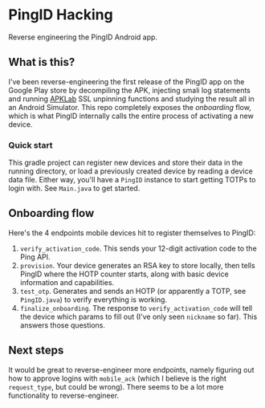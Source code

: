 # PingID Hacking

Reverse engineering the PingID Android app.

## What is this?

I've been reverse-engineering the first release of the PingID app on the Google Play store by decompiling the APK, injecting smali log statements and running [APKLab](https://github.com/APKLab/APKLab) SSL unpinning functions and studying the result all in an Android Simulator.
This repo completely exposes the *onboarding* flow, which is what PingID internally calls the entire process of activating a new device.

### Quick start

This gradle project can register new devices and store their data in the running directory, or load a previously created device by reading a device data file. Either way, you'll have a `PingID` instance to start getting TOTPs to login with. See `Main.java` to get started.

## Onboarding flow

Here's the 4 endpoints mobile devices hit to register themselves to PingID:

1. `verify_activation_code`. This sends your 12-digit activation code to the Ping API.
2. `provision`. Your device generates an RSA key to store locally, then tells PingID where the HOTP counter starts, along with basic device information and capabilities.
3. `test_otp`. Generates and sends an HOTP (or apparently a TOTP, see `PingID.java`) to verify everything is working.
4. `finalize_onboarding`. The response to `verify_activation_code` will tell the device which params to fill out (I've only seen `nickname` so far). This answers those questions.

## Next steps

It would be great to reverse-engineer more endpoints, namely figuring out how to approve logins with `mobile_ack` (which I believe is the right `request_type`, but could be wrong). There seems to be a lot more functionality to reverse-engineer.
